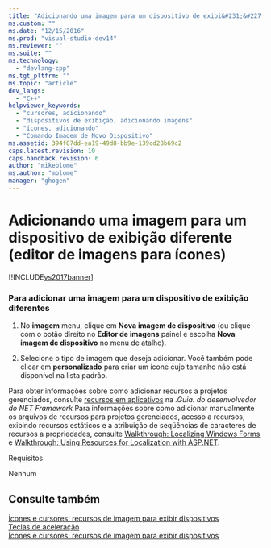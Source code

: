 ```yaml
---
title: "Adicionando uma imagem para um dispositivo de exibi&#231;&#227;o diferente (editor de imagens para &#237;cones) | Microsoft Docs"
ms.custom: ""
ms.date: "12/15/2016"
ms.prod: "visual-studio-dev14"
ms.reviewer: ""
ms.suite: ""
ms.technology: 
  - "devlang-cpp"
ms.tgt_pltfrm: ""
ms.topic: "article"
dev_langs: 
  - "C++"
helpviewer_keywords: 
  - "cursores, adicionando"
  - "dispositivos de exibição, adicionando imagens"
  - "ícones, adicionando"
  - "Comando Imagem de Novo Dispositivo"
ms.assetid: 394f87dd-ea19-49d8-bb9e-139cd28b69c2
caps.latest.revision: 10
caps.handback.revision: 6
author: "mikeblome"
ms.author: "mblome"
manager: "ghogen"
---
```

# Adicionando uma imagem para um dispositivo de exibi&#231;&#227;o diferente (editor de imagens para &#237;cones)
[!INCLUDE[vs2017banner](../assembler/inline/includes/vs2017banner.md)]

### Para adicionar uma imagem para um dispositivo de exibição diferentes  
  
1.  No  **imagem** menu, clique em  **Nova imagem de dispositivo** \(ou clique com o botão direito no  **Editor de imagens** painel e escolha  **Nova imagem de dispositivo** no menu de atalho\).  
  
2.  Selecione o tipo de imagem que deseja adicionar.  Você também pode clicar em  **personalizado** para criar um ícone cujo tamanho não está disponível na lista padrão.  
  
 Para obter informações sobre como adicionar recursos a projetos gerenciados, consulte  [recursos em aplicativos](../Topic/Resources%20in%20Desktop%20Apps.md) na  *.Guia. do desenvolvedor do NET Framework* Para informações sobre como adicionar manualmente os arquivos de recursos para projetos gerenciados, acesso a recursos, exibindo recursos estáticos e a atribuição de seqüências de caracteres de recursos a propriedades, consulte  [Walkthrough: Localizing Windows Forms](http://msdn.microsoft.com/pt-br/9a96220d-a19b-4de0-9f48-01e5d82679e5) e [Walkthrough: Using Resources for Localization with ASP.NET](../Topic/Walkthrough:%20Using%20Resources%20for%20Localization%20with%20ASP.NET.md).  
  
 Requisitos  
  
 Nenhum  
  
## Consulte também  
 [Ícones e cursores: recursos de imagem para exibir dispositivos](../mfc/icons-and-cursors-image-resources-for-display-devices-image-editor-for-icons.md)   
 [Teclas de aceleração](../mfc/accelerator-keys-image-editor-for-icons.md)   
 [Ícones e cursores: recursos de imagem para exibir dispositivos](../mfc/icons-and-cursors-image-resources-for-display-devices-image-editor-for-icons.md)
